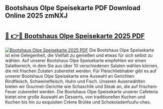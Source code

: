 ## Bootshaus Olpe Speisekarte PDF Download Online 2025 zmNXJ

# <h2><a href="http://gc9l415.nevu.top/?p=Bootshaus+Olpe+Speisekarte">🔗 👉🔴 Bootshaus Olpe Speisekarte 2025 PDF</a></h2>

[![Bootshaus Olpe Speisekarte 2025 PDF](https://i.imgur.com/dBaPXMq.png)](http://gc9l415.nevu.top/?p=Bootshaus+Olpe+Speisekarte)
Die Bootshaus Olpe Speisekarte ist eine Gelegenheit, die Vielfalt zu genießen und etwas für sich selbst zu wählen. Auf unserer Bootshaus Olpe Speisekarte empfehlen wir einen Salatbereich, in dem Sie aus über 10 verschiedenen Salaten wählen können, die mit frischen Zutaten zubereitet werden. Für Fleischliebhaber gibt es auf unserer Bootshaus Olpe Speisekarte eine Auswahl an Gerichten: Rindfleisch, Schweinefleisch, Huhn und Fisch. Unseren Auserwählten bieten wir Gourmet-Gerichte wie Schaschlik und Steak an, die auf frischem Feuer zubereitet werden. Die Bootshaus Olpe Speisekarte unserer Cafeteria bietet eine große Auswahl an Desserts, von traditionellen Kuchen und Kuchen bis hin zu exquisiten Crème Brûlée und Schokoladenfuufu-ches.
